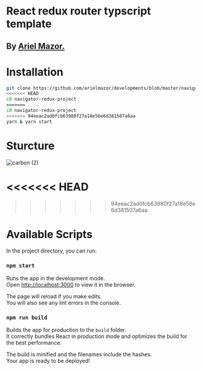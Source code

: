 # React redux router typscript template

## By [Ariel Mazor.](https://github.com/arielmazor)

# Installation

```zsh
git clone https://github.com/arielmazor/developments/blob/master/navigator-redux-project
<<<<<<< HEAD
cd navigator-redux-project
=======
cd navigator-redux-project 
>>>>>>> 94eeac2ad0fcb63980f27a18e56e6d381507a6aa
yarn & yarn start
```

# Sturcture

![carbon (2)](https://user-images.githubusercontent.com/64742335/153598241-768b8d7d-d381-47b6-9250-c1001bee6b50.png)

<<<<<<< HEAD
=======

>>>>>>> 94eeac2ad0fcb63980f27a18e56e6d381507a6aa
# Available Scripts

In the project directory, you can run:

### `npm start`

Runs the app in the development mode.\
Open [http://localhost:3000](http://localhost:3000) to view it in the browser.

The page will reload if you make edits.\
You will also see any lint errors in the console.

### `npm run build`

Builds the app for production to the `build` folder.\
It correctly bundles React in production mode and optimizes the build for the best performance.

The build is minified and the filenames include the hashes.\
Your app is ready to be deployed!
